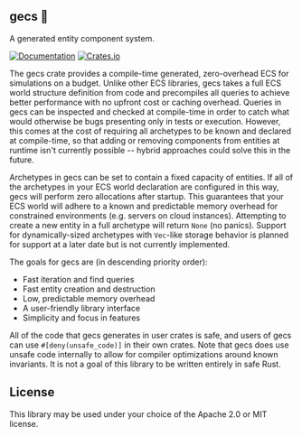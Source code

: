 gecs 🦎
-------
A generated entity component system.

[![Documentation](https://docs.rs/gecs/badge.svg)](https://docs.rs/gecs/)
[![Crates.io](https://img.shields.io/crates/v/gecs.svg)](https://crates.io/crates/gecs)

The gecs crate provides a compile-time generated, zero-overhead ECS for simulations
on a budget. Unlike other ECS libraries, gecs takes a full ECS world structure
definition from code and precompiles all queries to achieve better performance with
no upfront cost or caching overhead. Queries in gecs can be inspected and checked at
compile-time in order to catch what would otherwise be bugs presenting only in tests
or execution. However, this comes at the cost of requiring all archetypes to be known
and declared at compile-time, so that adding or removing components from entities at
runtime isn't currently possible -- hybrid approaches could solve this in the future.

Archetypes in gecs can be set to contain a fixed capacity of entities. If all of the
archetypes in your ECS world declaration are configured in this way, gecs will perform
zero allocations after startup. This guarantees that your ECS world will adhere to a
known and predictable memory overhead for constrained environments (e.g. servers on
cloud instances). Attempting to create a new entity in a full archetype will return
`None` (no panics). Support for dynamically-sized archetypes with `Vec`-like storage
behavior is planned for support at a later date but is not currently implemented.

The goals for gecs are (in descending priority order):
- Fast iteration and find queries
- Fast entity creation and destruction
- Low, predictable memory overhead
- A user-friendly library interface
- Simplicity and focus in features

All of the code that gecs generates in user crates is safe, and users of gecs can
use `#[deny(unsafe_code)]` in their own crates. Note that gecs does use unsafe code
internally to allow for compiler optimizations around known invariants. It is not a
goal of this library to be written entirely in safe Rust.

License
-------

This library may be used under your choice of the Apache 2.0 or MIT license.
